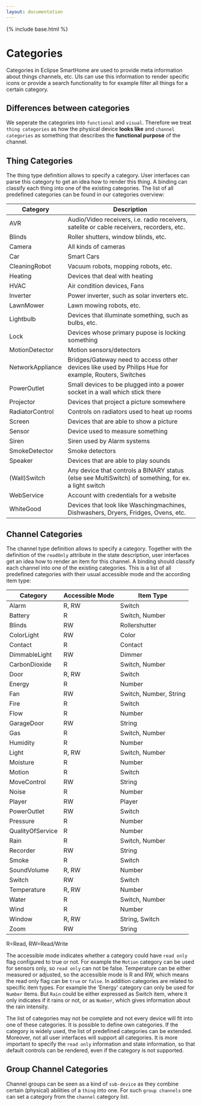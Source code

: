 ```yaml
---
layout: documentation
---
```


{% include base.html %}

# Categories

Categories in Eclipse SmartHome are used to provide meta information about things channels, etc. UIs can use this information to render specific icons or provide a search functionality to for example filter all things for a certain category.

## Differences between categories

We seperate the categories into `functional` and `visual`. Therefore we treat `thing categories` as how the physical device **looks like** and `channel categories` as something that describes the **functional purpose** of the channel.

## Thing Categories

The thing type definition allows to specify a category. User interfaces can parse this category to get an idea how to render this thing. A binding can classify each thing into one of the existing categories. The list of all predefined categories can be found in our categories overview:

| Category        | Description                                          |
|-----------------|------------------------------------------------------|
| AVR             | Audio/Video receivers, i.e. radio receivers, satelite or cable receivers, recorders, etc.
| Blinds          | Roller shutters, window blinds, etc. |
| Camera          | All kinds of cameras |
| Car             | Smart Cars |
| CleaningRobot   | Vacuum robots, mopping robots, etc. |
| Heating         | Devices that deal with heating |
| HVAC            | Air condition devices, Fans |
| Inverter        | Power inverter, such as solar inverters etc. |
| LawnMower       | Lawn mowing robots, etc. |
| Lightbulb       | Devices that illuminate something, such as bulbs, etc. |
| Lock            | Devices whose primary pupose is locking something |
| MotionDetector  | Motion sensors/detectors |
| NetworkAppliance| Bridges/Gateway need to access other devices like used by Philips Hue for example, Routers, Switches |
| PowerOutlet     | Small devices to be plugged into a power socket in a wall which stick there |
| Projector       | Devices that project a picture somewhere |
| RadiatorControl | Controls on radiators used to heat up rooms |
| Screen          | Devices that are able to show a picture |
| Sensor          | Device used to measure something |
| Siren           | Siren used by Alarm systems |
| SmokeDetector   | Smoke detectors |
| Speaker         | Devices that are able to play sounds |
| (Wall)Switch    | Any device that controls a BINARY status (else see MultiSwitch) of something, for ex. a light switch |
| WebService      | Account with credentials for a website |
| WhiteGood       | Devices that look like Waschingmachines, Dishwashers, Dryers, Fridges, Ovens, etc. |

## Channel Categories

The channel type definition allows to specify a category. Together with the definition of the `readOnly` attribute in the state description, user interfaces get an idea how to render an item for this channel. A binding should classify each channel into one of the existing categories. This is a list of all predefined categories with their usual accessible mode and the according item type:

| Category      | Accessible Mode | Item Type              |
|---------------|-----------------|------------------------|
| Alarm         | R, RW           | Switch                 |
| Battery       | R               | Switch, Number         |
| Blinds        | RW              | Rollershutter          |
| ColorLight    | RW              | Color                  |
| Contact       | R               | Contact                |
| DimmableLight | RW              | Dimmer                 |
| CarbonDioxide | R               | Switch, Number         |
| Door          | R, RW           | Switch                 |
| Energy        | R               | Number                 |
| Fan           | RW              | Switch, Number, String |
| Fire          | R               | Switch                 |
| Flow          | R               | Number                 |
| GarageDoor    | RW              | String                 |
| Gas           | R               | Switch, Number         |
| Humidity      | R               | Number                 |
| Light         | R, RW           | Switch, Number         |
| Moisture      | R               | Number                 |
| Motion        | R               | Switch                 |
| MoveControl   | RW              | String                 |
| Noise         | R               | Number                 |
| Player        | RW              | Player                 |
| PowerOutlet   | RW              | Switch                 |
| Pressure      | R               | Number                 |
| QualityOfService      | R       | Number                 |
| Rain          | R               | Switch, Number         |
| Recorder      | RW              | String                 |
| Smoke         | R               | Switch                 |
| SoundVolume   | R, RW           | Number                 |
| Switch        | RW              | Switch                 |
| Temperature   | R, RW           | Number                 |
| Water         | R               | Switch, Number         |
| Wind          | R               | Number                 |
| Window        | R, RW           | String, Switch         |
| Zoom          | RW              | String                 |

R=Read, RW=Read/Write

The accessible mode indicates whether a category could have `read only` flag configured to true or not. For example the `Motion` category can be used for sensors only, so `read only` can not be false. Temperature can be either measured or adjusted, so the accessible mode is R and RW, which means the read only flag can be `true` or `false`. In addition categories are related to specific item types. For example the 'Energy' category can only be used for `Number` items. But `Rain` could be either expressed as Switch item, where it only indicates if it rains or not, or as `Number`, which gives information about the rain intensity.

The list of categories may not be complete and not every device will fit into one of these categories. It is possible to define own categories. If the category is widely used, the list of predefined categories can be extended. Moreover, not all user interfaces will support all categories. It is more important to specify the `read only` information and state information, so that default controls can be rendered, even if the category is not supported.

## Group Channel Categories

Channel groups can be seen as a kind of `sub-device` as they combine certain (physical) abilities of a `thing` into one. For such `group channels` one can set a category from the `channel` category list.
